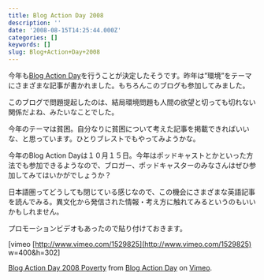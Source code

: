 ```yaml
---
title: Blog Action Day 2008
description: ''
date: '2008-08-15T14:25:44.000Z'
categories: []
keywords: []
slug: Blog+Action+Day+2008
---
```

今年も[Blog Action Day](http://blogactionday.org/)を行うことが決定したそうです。昨年は”環境”をテーマにさまざまな記事が書かれました。もちろんこのブログも参加してみました。

このブログで問題提起したのは、結局環境問題も人間の欲望と切っても切れない関係だよね、みたいなことでした。

今年のテーマは貧困。自分なりに貧困について考えた記事を掲載できればいいな、と思っています。ひとりブレストでもやってみようかな。

今年のBlog Action Dayは１０月１５日。今年はポッドキャストとかといった方法でも参加できるようなので、ブロガー、ポッドキャスターのみなさんはぜひ参加してみてはいかがでしょうか？

日本語圏ってどうしても閉じている感じなので、この機会にさまざまな英語記事を読んでみる。異文化から発信された情報・考え方に触れてみるというのもいいかもしれません。

プロモーションビデオもあったので貼り付けておきます。

\[vimeo [http://www.vimeo.com/1529825](http://www.vimeo.com/1529825) w=400&h=302\]  
  
[Blog Action Day 2008 Poverty](http://www.vimeo.com/1529825?pg=embed&sec=1529825) from [Blog Action Day](http://www.vimeo.com/user677567?pg=embed&sec=1529825) on [Vimeo](http://vimeo.com?pg=embed&sec=1529825).